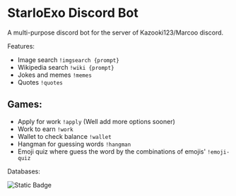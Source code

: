 # StarloExo Discord Bot

A multi-purpose discord bot for the server of Kazooki123/Marcoo discord. 

Features:
* Image search `!imgsearch {prompt}`
* Wikipedia search `!wiki {prompt}`
* Jokes and memes `!memes`
* Quotes `!quotes`

## Games:
* Apply for work `!apply` (Well add more options sooner)
* Work to earn `!work`
* Wallet to check balance `!wallet`
* Hangman for guessing words `!hangman`
* Emoji quiz where guess the word by the combinations of emojis' `!emoji-quiz`

Databases:

![Static Badge](https://img.shields.io/badge/DB-black?logo=postgresql&label=PostgreSQL)
